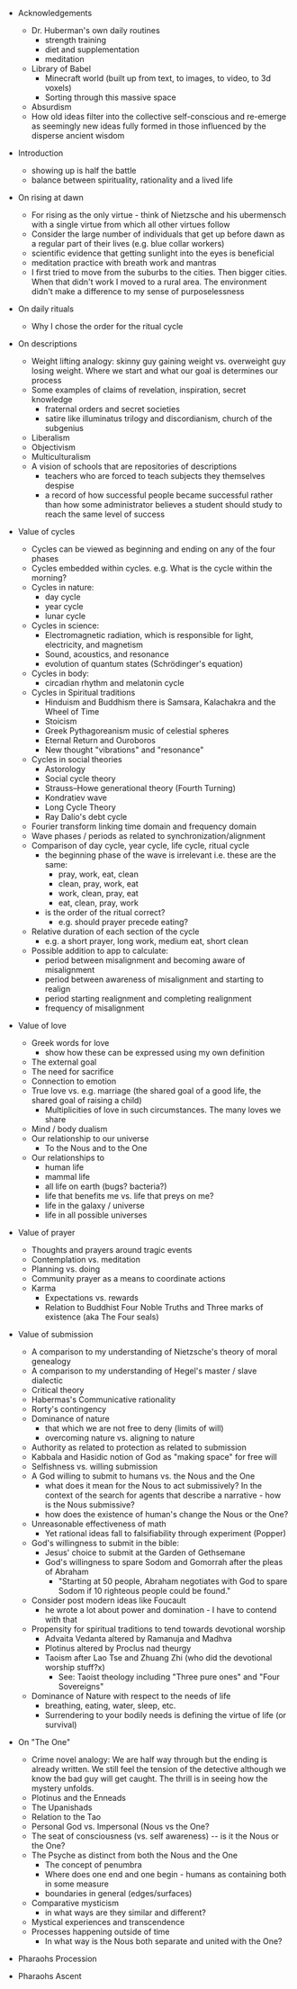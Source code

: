 - Acknowledgements
    - Dr. Huberman's own daily routines
        - strength training
        - diet and supplementation
        - meditation
    - Library of Babel
        - Minecraft world (built up from text, to images, to video, to 3d voxels)
        - Sorting through this massive space
    - Absurdism
    - How old ideas filter into the collective self-conscious and re-emerge as seemingly new ideas fully formed in those influenced by the disperse ancient wisdom

- Introduction
    - showing up is half the battle
    - balance between spirituality, rationality and a lived life

- On rising at dawn
    - For rising as the only virtue - think of Nietzsche and his ubermensch with a single virtue from which all other virtues follow
    - Consider the large number of individuals that get up before dawn as a regular part of their lives (e.g. blue collar workers)
    - scientific evidence that getting sunlight into the eyes is beneficial
    - meditation practice with breath work and mantras
    - I first tried to move from the suburbs to the cities. Then bigger cities. When that didn't work I moved to a rural area. The environment didn't make a difference to my sense of purposelessness

- On daily rituals
    - Why I chose the order for the ritual cycle

- On descriptions
    - Weight lifting analogy: skinny guy gaining weight vs. overweight guy losing weight. Where we start and what our goal is determines our process
    - Some examples of claims of revelation, inspiration, secret knowledge
        - fraternal orders and secret societies
        - satire like illuminatus trilogy and discordianism, church of the subgenius
    - Liberalism
    - Objectivism
    - Multiculturalism
    - A vision of schools that are repositories of descriptions
        - teachers who are forced to teach subjects they themselves despise
        - a record of how successful people became successful rather than how some administrator believes a student should study to reach the same level of success

- Value of cycles
    - Cycles can be viewed as beginning and ending on any of the four phases
    - Cycles embedded within cycles. e.g. What is the cycle within the morning?
    - Cycles in nature:
        - day cycle
        - year cycle
        - lunar cycle
    - Cycles in science:
        - Electromagnetic radiation, which is responsible for light, electricity, and magnetism
        - Sound, acoustics, and resonance
        - evolution of quantum states (Schrödinger's equation)
    - Cycles in body:
        - circadian rhythm and melatonin cycle
    - Cycles in Spiritual traditions
        - Hinduism and Buddhism there is Samsara, Kalachakra and the Wheel of Time
        - Stoicism
        - Greek Pythagoreanism music of celestial spheres
        - Eternal Return and Ouroboros
        - New thought "vibrations" and "resonance"
    - Cycles in social theories
        - Astorology
        - Social cycle theory
        - Strauss–Howe generational theory (Fourth Turning)
        - Kondratiev wave 
        - Long Cycle Theory
        - Ray Dalio's debt cycle
    - Fourier transform linking time domain and frequency domain 
    - Wave phases / periods as related to synchronization/alignment
    - Comparison of day cycle, year cycle, life cycle, ritual cycle
        - the beginning phase of the wave is irrelevant i.e. these are the same:
            - pray, work, eat, clean 
            - clean, pray, work, eat 
            - work, clean, pray, eat 
            - eat, clean, pray, work
        - is the order of the ritual correct?
            - e.g. should prayer precede eating?
    - Relative duration of each section of the cycle
        - e.g. a short prayer, long work, medium eat, short clean
    - Possible addition to app to calculate:
        - period between misalignment and becoming aware of misalignment
        - period between awareness of misalignment and starting to realign
        - period starting realignment and completing realignment
        - frequency of misalignment


- Value of love
    - Greek words for love
        - show how these can be expressed using my own definition
    - The external goal
    - The need for sacrifice
    - Connection to emotion
    - True love vs. e.g. marriage (the shared goal of a good life, the shared goal of raising a child)
        - Multiplicities of love in such circumstances. The many loves we share
    - Mind / body dualism
    - Our relationship to our universe
        - To the Nous and to the One
    - Our relationships to 
        - human life
        - mammal life
        - all life on earth (bugs? bacteria?)
        - life that benefits me vs. life that preys on me?
        - life in the galaxy / universe
        - life in all possible universes

- Value of prayer
    - Thoughts and prayers around tragic events
    - Contemplation vs. meditation
    - Planning vs. doing
    - Community prayer as a means to coordinate actions
    - Karma
        - Expectations vs. rewards
        - Relation to Buddhist Four Noble Truths and Three marks of existence (aka The Four seals)

- Value of submission
    - A comparison to my understanding of Nietzsche's theory of moral genealogy
    - A comparison to my understanding of Hegel's master / slave dialectic
    - Critical theory
    - Habermas's Communicative rationality
    - Rorty's contingency
    - Dominance of nature
        - that which we are not free to deny (limits of will)
        - overcoming nature vs. aligning to nature
    - Authority as related to protection as related to submission
    - Kabbala and Hasidic notion of God as "making space" for free will
    - Selfishness vs. willing submission
    - A God willing to submit to humans vs. the Nous and the One
        - what does it mean for the Nous to act submissively? In the context of the search for agents that describe a narrative - how is the Nous submissive?
        - how does the existence of human's change the Nous or the One?
    - Unreasonable effectiveness of math
        - Yet rational ideas fall to falsifiability through experiment (Popper)
    - God's willingness to submit in the bible:
        - Jesus' choice to submit at the Garden of Gethsemane
        - God's willingness to spare Sodom and Gomorrah after the pleas of Abraham
            - "Starting at 50 people, Abraham negotiates with God to spare Sodom if 10 righteous people could be found."
    - Consider post modern ideas like Foucault
        - he wrote a lot about power and domination - I have to contend with that
    - Propensity for spiritual traditions to tend towards devotional worship
        - Advaita Vedanta altered by Ramanuja and Madhva
        - Plotinus altered by Proclus nad theurgy
        - Taoism after Lao Tse and Zhuang Zhi (who did the devotional worship stuff?x)
            - See: Taoist theology including "Three pure ones" and "Four Sovereigns"
    - Dominance of Nature with respect to the needs of life
        - breathing, eating, water, sleep, etc.
        - Surrendering to your bodily needs is defining the virtue of life (or survival)

- On "The One"
    - Crime novel analogy: We are half way through but the ending is already written. We still feel the tension of the detective although we know the bad guy will get caught. The thrill is in seeing how the mystery unfolds.
    - Plotinus and the Enneads
    - The Upanishads
    - Relation to the Tao
    - Personal God vs. Impersonal (Nous vs the One?
    - The seat of consciousness (vs. self awareness) -- is it the Nous or the One?
    - The Psyche as distinct from both the Nous and the One
        - The concept of penumbra
        - Where does one end and one begin - humans as containing both in some measure
        - boundaries in general (edges/surfaces)
    - Comparative mysticism
        - in what ways are they similar and different?
    - Mystical experiences and transcendence
    - Processes happening outside of time
        - In what way is the Nous both separate and united with the One?

- Pharaohs Procession

- Pharaohs Ascent

